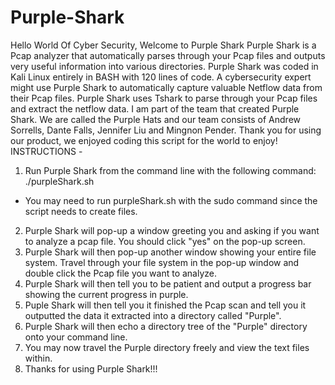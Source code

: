 # Purple-Shark
Hello World Of Cyber Security, Welcome to Purple Shark
Purple Shark is a Pcap analyzer that automatically parses through your Pcap files and outputs very useful information into various directories. Purple Shark was coded in Kali Linux entirely in BASH with 120 lines of code. A cybersecurity expert might use Purple Shark to automatically capture valuable Netflow data from their Pcap files. Purple Shark uses Tshark to parse through your Pcap files and extract the netflow data.
I am part of the team that created Purple Shark. We are called the Purple Hats and our team consists of Andrew Sorrells, Dante Falls, Jennifer Liu and Mingnon Pender. Thank you for using our product, we enjoyed coding this script for the world to enjoy!
INSTRUCTIONS -
1. Run Purple Shark from the command line with the following command: ./purpleShark.sh
- You may need to run purpleShark.sh with the sudo command since the script needs to create files.
2. Purple Shark will pop-up a window greeting you and asking if you want to analyze a pcap file. You should click "yes" on the pop-up screen.
3. Purple Shark will then pop-up another window showing your entire file system. Travel through your file system in the pop-up window and double click the Pcap file you want to analyze.
4. Purple Shark will then tell you to be patient and output a progress bar showing the current progress in purple.
5. Puple Shark will then tell you it finished the Pcap scan and tell you it outputted the data it extracted into a directory called "Purple".
6. Purple Shark will then echo a directory tree of the "Purple" directory onto your command line.
7. You may now travel the Purple directory freely and view the text files within.
8. Thanks for using Purple Shark!!!
